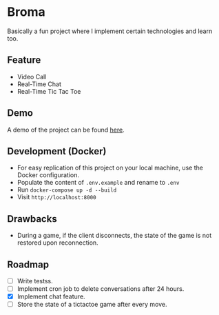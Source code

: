 # Broma
Basically a fun project where I implement certain technologies and learn too.

## Feature
- Video Call
- Real-Time Chat
- Real-Time Tic Tac Toe

## Demo
A demo of the project can be found [here](https://broma.herokuapp.com).

## Development (Docker)
- For easy replication of this project on your local machine, use the Docker configuration.
- Populate the content of `.env.example` and rename to `.env`
- Run `docker-compose up -d --build`
- Visit `http://localhost:8000`

## Drawbacks
- During a game, if the client disconnects, the state of the game is not restored upon reconnection.

## Roadmap
- [ ] Write testss.
- [ ] Implement cron job to delete conversations after 24 hours.
- [x] Implement chat feature.
- [ ] Store the state of a tictactoe game after every move.